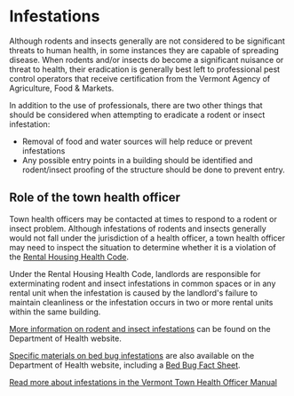 Infestations
============

Although rodents and insects generally are not considered to be significant threats to human health, in some instances they are capable of spreading disease. When rodents and/or insects do become a significant nuisance or threat to health, their eradication is generally best left to professional pest control operators that receive certification from the Vermont Agency of Agriculture, Food & Markets.

In addition to the use of professionals, there are two other things that should be considered when attempting to eradicate a rodent or insect infestation:

*   Removal of food and water sources will help reduce or prevent infestations
*   Any possible entry points in a building should be identified and rodent/insect proofing of the structure should be done to prevent entry.

Role of the town health officer
-------------------------------

Town health officers may be contacted at times to respond to a rodent or insect problem. Although infestations of rodents and insects generally would not fall under the jurisdiction of a health officer, a town health officer may need to inspect the situation to determine whether it is a violation of the [Rental Housing Health Code](http://www.healthvermont.gov/sites/default/files/REG_Rental_Housing_Code.pdf).

Under the Rental Housing Health Code, landlords are responsible for exterminating rodent and insect infestations in common spaces or in any rental unit when the infestation is caused by the landlord's failure to maintain cleanliness or the infestation occurs in two or more rental units within the same building.

[More information on rodent and insect infestations](http://healthvermont.gov/local/tho/tho.aspx) can be found on the Department of Health website.

[Specific materials on bed bug infestations](http://healthvermont.gov/prevent/bedbugs/index.aspx) are also available on the Department of Health website, including a [Bed Bug Fact Sheet](http://healthvermont.gov/local/tho/documents/BedBugs_FactSheet.pdf).

[Read more about infestations in the Vermont Town Health Officer Manual](http://healthvermont.gov/local/tho/documents/TownHealthOfficerManual.pdf)